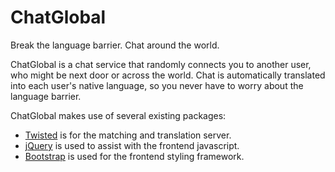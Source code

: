 ChatGlobal
==========

Break the language barrier. Chat around the world.

ChatGlobal is a chat service that randomly connects you to another user, who might be next door or across the world. Chat is automatically translated into each user's native language, so you never have to worry about the language barrier.

ChatGlobal makes use of several existing packages:
* [Twisted](http://twistedmatrix.com/trac/) is for the matching and translation server.
* [jQuery](http://jquery.com/) is used to assist with the frontend javascript.
* [Bootstrap](http://getbootstrap.com/) is used for the frontend styling framework.